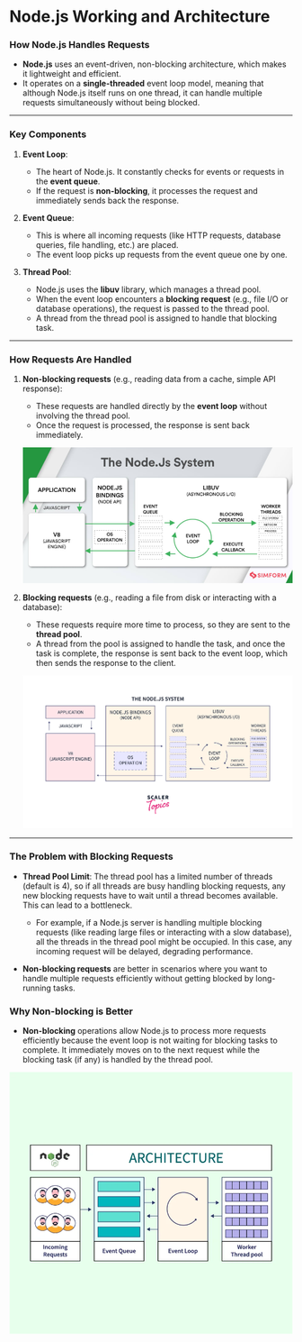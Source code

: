 # Node.js Working and Architecture

### How Node.js Handles Requests

- **Node.js** uses an event-driven, non-blocking architecture, which makes it lightweight and efficient.
- It operates on a **single-threaded** event loop model, meaning that although Node.js itself runs on one thread, it can handle multiple requests simultaneously without being blocked.

---

### Key Components

1. **Event Loop**: 
   - The heart of Node.js. It constantly checks for events or requests in the **event queue**.
   - If the request is **non-blocking**, it processes the request and immediately sends back the response.

2. **Event Queue**:
   - This is where all incoming requests (like HTTP requests, database queries, file handling, etc.) are placed.
   - The event loop picks up requests from the event queue one by one.

3. **Thread Pool**:
   - Node.js uses the **libuv** library, which manages a thread pool.
   - When the event loop encounters a **blocking request** (e.g., file I/O or database operations), the request is passed to the thread pool.
   - A thread from the thread pool is assigned to handle that blocking task.

---

### How Requests Are Handled

1. **Non-blocking requests** (e.g., reading data from a cache, simple API response):
   - These requests are handled directly by the **event loop** without involving the thread pool.
   - Once the request is processed, the response is sent back immediately.
   
   ![Non-blocking request flow](./non-blocking.jpg)

2. **Blocking requests** (e.g., reading a file from disk or interacting with a database):
   - These requests require more time to process, so they are sent to the **thread pool**.
   - A thread from the pool is assigned to handle the task, and once the task is complete, the response is sent back to the event loop, which then sends the response to the client.

   ![Blocking request flow](./blocking.webp)

---

### The Problem with Blocking Requests

- **Thread Pool Limit**: The thread pool has a limited number of threads (default is 4), so if all threads are busy handling blocking requests, any new blocking requests have to wait until a thread becomes available. This can lead to a bottleneck.
  
  - For example, if a Node.js server is handling multiple blocking requests (like reading large files or interacting with a slow database), all the threads in the thread pool might be occupied. In this case, any incoming request will be delayed, degrading performance.

- **Non-blocking requests** are better in scenarios where you want to handle multiple requests efficiently without getting blocked by long-running tasks.

### Why Non-blocking is Better
- **Non-blocking** operations allow Node.js to process more requests efficiently because the event loop is not waiting for blocking tasks to complete. It immediately moves on to the next request while the blocking task (if any) is handled by the thread pool.

![Blocking request flow](./gen.webp)
